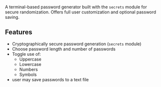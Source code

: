 
A terminal-based password generator built with the `secrets` module for secure randomization. Offers full user customization and optional password saving.

## Features
- Cryptographically secure password generation (`secrets` module)
- Choose password length and number of passwords
- Toggle use of:
  - Uppercase
  - Lowercase
  - Numbers
  - Symbols
- user may save passwords to a text file
